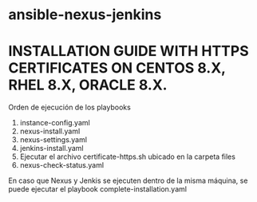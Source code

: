 # ansible-nexus-jenkins
# INSTALLATION GUIDE WITH HTTPS CERTIFICATES ON CENTOS 8.X, RHEL 8.X, ORACLE 8.X.
Orden de ejecución de los playbooks 
1. instance-config.yaml
2. nexus-install.yaml
3. nexus-settings.yaml
4. jenkins-install.yaml
5. Ejecutar el archivo certificate-https.sh ubicado en la carpeta files
6. nexus-check-status.yaml

En caso que Nexus y Jenkis se ejecuten dentro de la misma máquina, se puede ejecutar el playbook complete-installation.yaml
